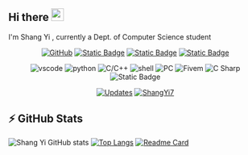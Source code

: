 ## Hi there <img src="https://media.giphy.com/media/hvRJCLFzcasrR4ia7z/giphy.gif" width="25px"></a>

I'm Shang Yi , currently a Dept. of Computer Science student

<p align="center">
    <a href="https://github.com/ShangYi7" target="_blank"><img alt="GitHub" src="https://img.shields.io/badge/-@Shang Yi-181717?style=flat-square&logo=GitHub&logoColor=white"></a>
    <a href="https://www.taiwan.gov.tw" target="_blank"><img alt="Static Badge" src="https://img.shields.io/badge/Taiwan%20-bf3726?logoColor=ffffff"></a>
    <a href="https://www.instagram.com/shang_yi6/" target="_blank"><img alt="Static Badge" src="https://img.shields.io/badge/shang_yi6-eda2e2?logo=instagram"></a>
    <a href="https://twitter.com/ShangYi54188" target="_blank"><img alt="Static Badge" src="https://img.shields.io/badge/ShangYi54188%20-f0fafc?logo=twitter"></a>

</p>

<p align="center">
    <img alt="vscode" src="https://img.shields.io/badge/VS%20code%20-5391FE?logo=vscode&logoColor=ffffff">
    <img alt="python" src="https://img.shields.io/badge/-python-3776AB?style=flat-square&logo=Python&logoColor=ffffff">
    <img alt="C/C++" src="https://img.shields.io/badge/C%2FC%2B%2B%20-5391FE?logo=C&logoColor=ffffff">
    <img alt="shell" src="https://img.shields.io/badge/-shell-5391FE?style=flat-square&logo=PowerShell&logoColor=ffffff">
    <img alt="PC" src="https://img.shields.io/badge/PC%20-5391FE?logo=pcgamingwiki&logoColor=ffffff">
    <img alt="Fivem" src="https://img.shields.io/badge/Fivem%20%20-5391FE?logo=Fivem&logoColor=ffffff">
    <img alt="C Sharp" src="https://img.shields.io/badge/C%23-C%23?logo=C%20Sharp&logoColor=ffffff&color=5391FE">
    <!--<a href="https://github.com/ShangYi7/discord_bot_CANNABIS" target="_blank"> --><img alt="Static Badge" src="https://img.shields.io/badge/Discord%20bot-5391FE?logo=Discord&logoColor=ffffff">

</a>



</p>

<p align="center">
    <a href="https://github.com/ShangYi7?tab=followers" target="_blank"><img alt="Updates" src="https://img.shields.io/badge/--000000?style=flat-square&logo=RSS&logoColor=white"></a>
    <a href="https://github.com/ShangYi7" target="_blank"><img alt="ShangYi7" src="https://badges.pufler.dev/visits/ShangYi7/ShangYi7?logo=GitHub&label=visits&color=success&logoColor=white&style=flat-square"/></a>

</p>



## ⚡ GitHub Stats

![Shang Yi GitHub stats](https://github-readme-stats.vercel.app/api?username=ShangYi7&show_icons=true&theme=vue-dark)
[![Top Langs](https://github-readme-stats.vercel.app/api/top-langs/?username=ShangYi7&layout=compact&theme=vue-dark)](https://github.com/ShangYi7/github-readme-stats)
[![Readme Card](https://github-readme-stats.vercel.app/api/pin/?username=ShangYi7&repo=discord_bot_CANNABIS&theme=vue-dark)](https://github.com/ShangYi7/discord_bot_CANNABIS)

